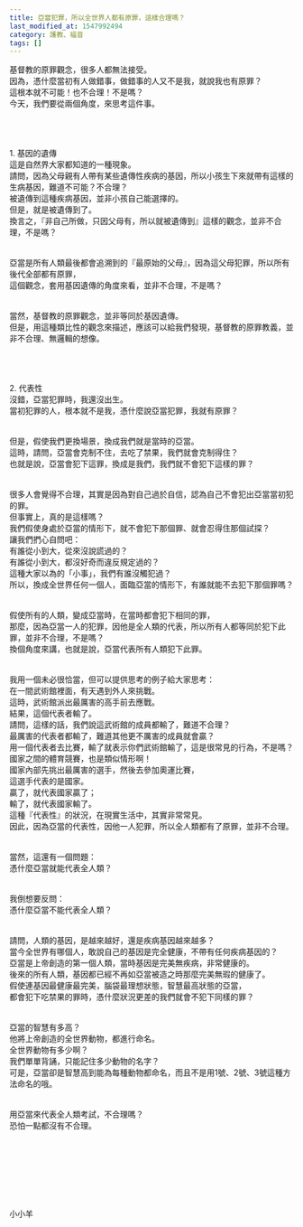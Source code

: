 ```yaml
---
title: 亞當犯罪，所以全世界人都有原罪，這樣合理嗎？
last_modified_at: 1547992494
category: 護教、福音
tags: []
---
```


<p>基督教的原罪觀念，很多人都無法接受。<br/>因為，憑什麼當初有人做錯事，做錯事的人又不是我，就說我也有原罪？<br/>這根本就不可能！也不合理！不是嗎？<br/><!--more-->今天，我們要從兩個角度，來思考這件事。<br/><br/><br/><br/><br/>1.	基因的遺傳<br/>這是自然界大家都知道的一種現象。<br/>請問，因為父母親有人帶有某些遺傳性疾病的基因，所以小孩生下來就帶有這樣的生病基因，難道不可能？不合理？<br/>被遺傳到這種疾病基因，並非小孩自己能選擇的。<br/>但是，就是被遺傳到了。<br/>換言之，『非自己所做，只因父母有，所以就被遺傳到』這樣的觀念，並非不合理，不是嗎？<br/><br/><br/>亞當是所有人類最後都會追溯到的『最原始的父母』，因為這父母犯罪，所以所有後代全部都有原罪，<br/>這個觀念，套用基因遺傳的角度來看，並非不合理，不是嗎？<br/><br/><br/>當然，基督教的原罪觀念，並非等同於基因遺傳。<br/>但是，用這種類比性的觀念來描述，應該可以給我們發現，基督教的原罪教義，並非不合理、無邏輯的想像。 <br/><br/><br/><br/><br/>2.	代表性<br/>沒錯，亞當犯罪時，我還沒出生。<br/>當初犯罪的人，根本就不是我，憑什麼說亞當犯罪，我就有原罪？<br/><br/><br/>但是，假使我們更換場景，換成我們就是當時的亞當。<br/>這時，請問，亞當會克制不住，去吃了禁果，我們就會克制得住？<br/>也就是說，亞當會犯下這罪，換成是我們，我們就不會犯下這樣的罪？<br/><br/><br/>很多人會覺得不合理，其實是因為對自己過於自信，認為自己不會犯出亞當當初犯的罪。<br/>但事實上，真的是這樣嗎？<br/>我們假使身處於亞當的情形下，就不會犯下那個罪、就會忍得住那個試探？<br/>讓我們捫心自問吧：<br/>有誰從小到大，從來沒說謊過的？<br/>有誰從小到大，都沒好奇而違反規定過的？<br/>這種大家以為的「小事」，我們有誰沒觸犯過？<br/>所以，換成全世界任何一個人，面臨亞當的情形下，有誰就能不去犯下那個罪嗎？<br/><br/><br/>假使所有的人類，變成亞當時，在當時都會犯下相同的罪，<br/>那麼，因為亞當一人的犯罪，因他是全人類的代表，所以所有人都等同於犯下此罪，並非不合理，不是嗎？<br/>換個角度來講，也就是說，亞當代表所有人類犯下此罪。<br/><br/><br/>我用一個未必很恰當，但可以提供思考的例子給大家思考：<br/>在一間武術館裡面，有天遇到外人來挑戰。<br/>這時，武術館派出最厲害的高手前去應戰。<br/>結果，這個代表者輸了。<br/>請問，這樣的話，我們說這武術館的成員都輸了，難道不合理？<br/>最厲害的代表者都輸了，難道其他更不厲害的成員就會贏？<br/>用一個代表者去比賽，輸了就表示你們武術館輸了，這是很常見的行為，不是嗎？<br/>國家之間的體育競賽，也是類似情形啊！<br/>國家內部先挑出最厲害的選手，然後去參加奧運比賽，<br/>這選手代表的是國家。<br/>贏了，就代表國家贏了；<br/>輸了，就代表國家輸了。<br/>這種『代表性』的狀況，在現實生活中，其實非常常見。<br/>因此，因為亞當的代表性，因他一人犯罪，所以全人類都有了原罪，並非不合理。<br/><br/><br/>當然，這還有一個問題：<br/>憑什麼亞當就能代表全人類？<br/><br/><br/>我倒想要反問：<br/>憑什麼亞當不能代表全人類？<br/><br/><br/>請問，人類的基因，是越來越好，還是疾病基因越來越多？<br/>當今全世界有哪個人，敢說自己的基因是完全健康，不帶有任何疾病基因的？<br/>亞當是上帝創造的第一個人類，當時基因是完美無疾病，非常健康的。<br/>後來的所有人類，基因都已經不再如亞當被造之時那麼完美無瑕的健康了。<br/>假使連基因最健康最完美，腦袋最理想狀態，智慧最高狀態的亞當，<br/>都會犯下吃禁果的罪時，憑什麼狀況更差的我們就會不犯下同樣的罪？<br/><br/><br/>亞當的智慧有多高？<br/>他將上帝創造的全世界動物，都進行命名。<br/>全世界動物有多少啊？<br/>我們單單背誦，只能記住多少動物的名字？<br/>可是，亞當卻是智慧高到能為每種動物都命名，而且不是用1號、2號、3號這種方法命名的哦。<br/><br/><br/>用亞當來代表全人類考試，不合理嗎？<br/>恐怕一點都沒有不合理。<br/><br/><br/><br/><br/><br/><br/><br/><br/>小小羊<br/>
</p>